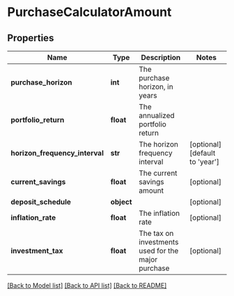 # PurchaseCalculatorAmount

## Properties
Name | Type | Description | Notes
------------ | ------------- | ------------- | -------------
**purchase_horizon** | **int** | The purchase horizon, in years | 
**portfolio_return** | **float** | The annualized portfolio return | 
**horizon_frequency_interval** | **str** | The horizon frequency interval | [optional] [default to 'year']
**current_savings** | **float** | The current savings amount | [optional] 
**deposit_schedule** | **object** |  | [optional] 
**inflation_rate** | **float** | The inflation rate | [optional] 
**investment_tax** | **float** | The tax on investments used for the major purchase | [optional] 

[[Back to Model list]](../README.md#documentation-for-models) [[Back to API list]](../README.md#documentation-for-api-endpoints) [[Back to README]](../README.md)


